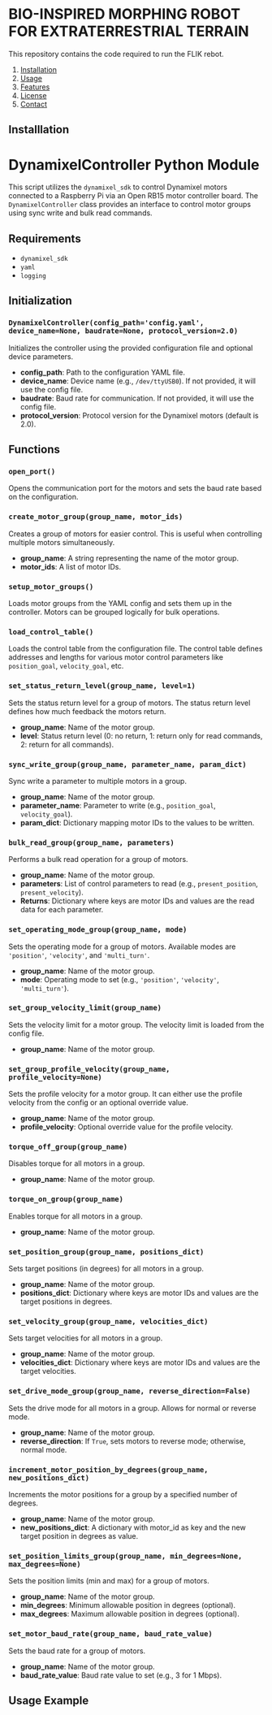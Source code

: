 # BIO-INSPIRED MORPHING ROBOT FOR EXTRATERRESTRIAL TERRAIN

This repository contains the code required to run the FLIK rebot.

1. [Installation](#installation)
2. [Usage](#usage)
3. [Features](#features)
5. [License](#license)
6. [Contact](#contact)

## Installlation

# DynamixelController Python Module

This script utilizes the `dynamixel_sdk` to control Dynamixel motors connected to a Raspberry Pi via an Open RB15 motor controller board. The `DynamixelController` class provides an interface to control motor groups using sync write and bulk read commands.

## Requirements
- `dynamixel_sdk`
- `yaml`
- `logging`

## Initialization

### `DynamixelController(config_path='config.yaml', device_name=None, baudrate=None, protocol_version=2.0)`
Initializes the controller using the provided configuration file and optional device parameters.

- **config_path**: Path to the configuration YAML file.
- **device_name**: Device name (e.g., `/dev/ttyUSB0`). If not provided, it will use the config file.
- **baudrate**: Baud rate for communication. If not provided, it will use the config file.
- **protocol_version**: Protocol version for the Dynamixel motors (default is 2.0).

## Functions

### `open_port()`
Opens the communication port for the motors and sets the baud rate based on the configuration.

### `create_motor_group(group_name, motor_ids)`
Creates a group of motors for easier control. This is useful when controlling multiple motors simultaneously.

- **group_name**: A string representing the name of the motor group.
- **motor_ids**: A list of motor IDs.

### `setup_motor_groups()`
Loads motor groups from the YAML config and sets them up in the controller. Motors can be grouped logically for bulk operations.

### `load_control_table()`
Loads the control table from the configuration file. The control table defines addresses and lengths for various motor control parameters like `position_goal`, `velocity_goal`, etc.

### `set_status_return_level(group_name, level=1)`
Sets the status return level for a group of motors. The status return level defines how much feedback the motors return.

- **group_name**: Name of the motor group.
- **level**: Status return level (0: no return, 1: return only for read commands, 2: return for all commands).

### `sync_write_group(group_name, parameter_name, param_dict)`
Sync write a parameter to multiple motors in a group.

- **group_name**: Name of the motor group.
- **parameter_name**: Parameter to write (e.g., `position_goal`, `velocity_goal`).
- **param_dict**: Dictionary mapping motor IDs to the values to be written.

### `bulk_read_group(group_name, parameters)`
Performs a bulk read operation for a group of motors.

- **group_name**: Name of the motor group.
- **parameters**: List of control parameters to read (e.g., `present_position`, `present_velocity`).
- **Returns**: Dictionary where keys are motor IDs and values are the read data for each parameter.

### `set_operating_mode_group(group_name, mode)`
Sets the operating mode for a group of motors. Available modes are `'position'`, `'velocity'`, and `'multi_turn'`.

- **group_name**: Name of the motor group.
- **mode**: Operating mode to set (e.g., `'position'`, `'velocity'`, `'multi_turn'`).

### `set_group_velocity_limit(group_name)`
Sets the velocity limit for a motor group. The velocity limit is loaded from the config file.

- **group_name**: Name of the motor group.

### `set_group_profile_velocity(group_name, profile_velocity=None)`
Sets the profile velocity for a motor group. It can either use the profile velocity from the config or an optional override value.

- **group_name**: Name of the motor group.
- **profile_velocity**: Optional override value for the profile velocity.

### `torque_off_group(group_name)`
Disables torque for all motors in a group.

- **group_name**: Name of the motor group.

### `torque_on_group(group_name)`
Enables torque for all motors in a group.

- **group_name**: Name of the motor group.

### `set_position_group(group_name, positions_dict)`
Sets target positions (in degrees) for all motors in a group.

- **group_name**: Name of the motor group.
- **positions_dict**: Dictionary where keys are motor IDs and values are the target positions in degrees.

### `set_velocity_group(group_name, velocities_dict)`
Sets target velocities for all motors in a group.

- **group_name**: Name of the motor group.
- **velocities_dict**: Dictionary where keys are motor IDs and values are the target velocities.

### `set_drive_mode_group(group_name, reverse_direction=False)`
Sets the drive mode for all motors in a group. Allows for normal or reverse mode.

- **group_name**: Name of the motor group.
- **reverse_direction**: If `True`, sets motors to reverse mode; otherwise, normal mode.

### `increment_motor_position_by_degrees(group_name, new_positions_dict)`
Increments the motor positions for a group by a specified number of degrees.

- **group_name**: Name of the motor group.
- **new_positions_dict**: A dictionary with motor_id as key and the new target position in degrees as value.

### `set_position_limits_group(group_name, min_degrees=None, max_degrees=None)`
Sets the position limits (min and max) for a group of motors.

- **group_name**: Name of the motor group.
- **min_degrees**: Minimum allowable position in degrees (optional).
- **max_degrees**: Maximum allowable position in degrees (optional).

### `set_motor_baud_rate(group_name, baud_rate_value)`
Sets the baud rate for a group of motors.

- **group_name**: Name of the motor group.
- **baud_rate_value**: Baud rate value to set (e.g., 3 for 1 Mbps).

## Usage Example
